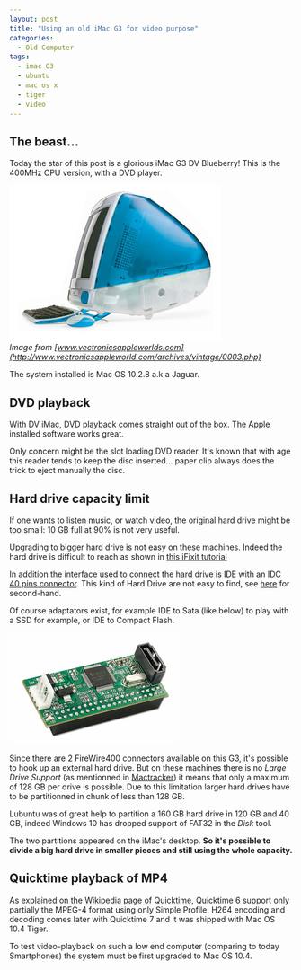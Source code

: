 ```yaml
---
layout: post
title: "Using an old iMac G3 for video purpose"
categories:
  - Old Computer
tags:
  - imac G3
  - ubuntu
  - mac os x
  - tiger
  - video
---
```


## The beast...
Today the star of this post is a glorious iMac G3 DV Blueberry! This is the 400MHz CPU version, with a DVD player.

![imac G3 photo](/assets/2020-03-21-img/imac_blueberry.jpg)    
*Image from [www.vectronicsappleworlds.com](http://www.vectronicsappleworld.com/archives/vintage/0003.php)*

The system installed is Mac OS 10.2.8 a.k.a Jaguar.

## DVD playback
With DV iMac, DVD playback comes straight out of the box. The Apple installed software works great.

Only concern might be the slot loading DVD reader. It's known that with age this reader tends to keep the disc inserted... paper clip always does the trick to eject manually the disc.

## Hard drive capacity limit
If one wants to listen music, or watch video, the original hard drive might be too small: 10 GB full at 90% is not very useful.

Upgrading to bigger hard drive is not easy on these machines. Indeed the hard drive is difficult to reach as shown in [this iFixit tutorial](https://fr.ifixit.com/Tutoriel/iMac+G3+Model+M4984+Hard+Drive+Replacement/1563?lang=en)

In addition the interface used to connect the hard drive is IDE with an [IDC 40 pins connector](https://old.pinouts.ru/HD/IDE_pinout.shtml). This kind of Hard Drive are not easy to find, see [here](https://www.usedmac.com/index.php?_route_=mac-hard-drive/mac-ide-ata-hard-drive) for second-hand.

Of course adaptators exist, for example IDE to Sata (like below) to play with a SSD for example,
or IDE to Compact Flash.

![adaptator photo](/assets/2020-03-21-img/ide2sata.jpg)

Since there are 2 FireWire400 connectors available on this G3, it's possible to hook up an external hard drive. But on these machines there is no *Large Drive Support* (as mentionned in [Mactracker](http://mactracker.ca/index.html)) it means that only a maximum of 128 GB per drive is possible. Due to this limitation larger hard drives have to be partitionned in chunk of less than 128 GB.

Lubuntu was of great help to partition a 160 GB hard drive in 120 GB and 40 GB, indeed Windows 10 has dropped support of FAT32 in the *Disk* tool.

The two partitions appeared on the iMac's desktop. **So it's possible to divide a big hard drive in smaller pieces and still using the whole capacity.**

## Quicktime playback of MP4
As explained on the [Wikipedia page of Quicktime](https://en.wikipedia.org/wiki/QuickTime#QuickTime_and_MPEG-4), Quicktime 6 support only partially the MPEG-4 format using only Simple Profile. H264 encoding and decoding comes later with Quicktime 7 and it was shipped with Mac OS 10.4 Tiger.

To test video-playback on such a low end computer (comparing to today Smartphones) the system must be first upgraded to Mac OS 10.4.

